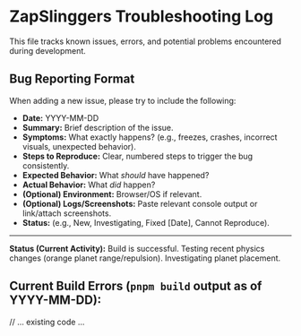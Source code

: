 # ZapSlinggers Troubleshooting Log

This file tracks known issues, errors, and potential problems encountered during development.

## Bug Reporting Format

When adding a new issue, please try to include the following:

*   **Date:** YYYY-MM-DD
*   **Summary:** Brief description of the issue.
*   **Symptoms:** What exactly happens? (e.g., freezes, crashes, incorrect visuals, unexpected behavior).
*   **Steps to Reproduce:** Clear, numbered steps to trigger the bug consistently.
*   **Expected Behavior:** What *should* have happened?
*   **Actual Behavior:** What *did* happen?
*   **(Optional) Environment:** Browser/OS if relevant.
*   **(Optional) Logs/Screenshots:** Paste relevant console output or link/attach screenshots.
*   **Status:** (e.g., New, Investigating, Fixed [Date], Cannot Reproduce).

---

**Status (Current Activity):** Build is successful. Testing recent physics changes (orange planet range/repulsion). Investigating planet placement.

## Current Build Errors (`pnpm build` output as of YYYY-MM-DD):
// ... existing code ... 